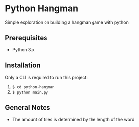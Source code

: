 # Python Hangman
Simple exploration on building a hangman game with python

## Prerequisites
- Python 3.x

## Installation
Only a CLI is required to run this project:
1. ```$ cd python-hangman```
2. ```$ python main.py```

## General Notes
- The amount of tries is determined by the length of the word
